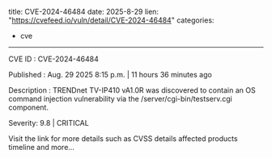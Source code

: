  
title: CVE-2024-46484
date: 2025-8-29
lien: "https://cvefeed.io/vuln/detail/CVE-2024-46484"
categories:
  - cve
---

CVE ID : CVE-2024-46484

Published :  Aug. 29
2025
8:15 p.m. | 11 hours
36 minutes ago

Description : TRENDnet TV-IP410 vA1.0R was discovered to contain an OS command injection vulnerability via the /server/cgi-bin/testserv.cgi component.

Severity: 9.8 | CRITICAL

Visit the link for more details
such as CVSS details
affected products
timeline
and more...
